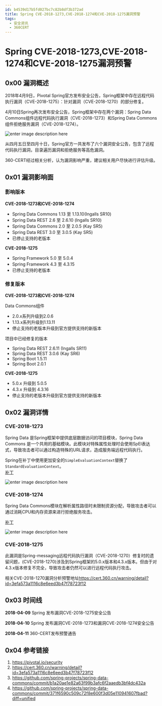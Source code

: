 ```yaml
---
id: b4539d17b5fd027bc7c82b8df3b372ad
title: Spring CVE-2018-1273,CVE-2018-1274和CVE-2018-1275漏洞预警
tags: 
  - 安全资讯
  - 360CERT
---
```


# Spring CVE-2018-1273,CVE-2018-1274和CVE-2018-1275漏洞预警

0x00 漏洞概述
---------


2018年4月9日，Pivotal Spring官方发布安全公告，Spring框架中存在远程代码执行漏洞（CVE-2018-1275）：针对漏洞（CVE-2018-1270）的部分修复。


4月10日Spring再次发布安全公告，Spring框架中存在两个漏洞：Spring Data Commons组件远程代码执行漏洞（CVE-2018-1273）和Spring Data Commons组件拒绝服务漏洞（CVE-2018-1274）。


![enter image description here](https://p403.ssl.qhimgs4.com/t01de146d8f04edd60e.png "enter image title here")


从四月五日至四月十日，Spring官方一共发布了六个漏洞安全公告，包含了远程代码执行漏洞，目录遍历漏洞和拒绝服务等高危漏洞。


360-CERT经过相关分析，认为漏洞影响严重，建议相关用户尽快进行评估升级。


0x01 漏洞影响面
----------


### 影响版本


**CVE-2018-1273和CVE-2018-1274** 


* Spring Data Commons 1.13 至 1.13.10(Ingalls SR10)
* Spring Data REST 2.6 至 2.6.10 (Ingalls SR10)
* Spring Data Commons 2.0 至 2.0.5 (Kay SR5)
* Spring Data REST 3.0 至 3.0.5 (Kay SR5)
* 已停止支持的老版本


**CVE-2018-1275**


* Spring Framework 5.0 至 5.0.4
* Spring Framework 4.3 至 4.3.15
* 已停止支持的老版本


### 修复版本


**CVE-2018-1273和CVE-2018-1274**


Data Commons组件


* 2.0.x系列升级到2.0.6
* 1.13.x系列升级到1.13.11
* 停止支持的老版本升级到官方提供支持的新版本


项目中已经修复的版本


* Spring Data REST 2.6.11 (Ingalls SR11)
* Spring Data REST 3.0.6 (Kay SR6)
* Spring Boot 1.5.11
* Spring Boot 2.0.1


**CVE-2018-1275**


* 5.0.x 升级到 5.0.5
* 4.3.x 升级到 4.3.16
* 停止支持的老版本升级到官方提供支持的新版本


0x02 漏洞详情
---------


### CVE-2018-1273


Spring Data 是Spring框架中提供底层数据访问的项目模块，Spring Data Commons 是一个共用的基础模块。此模块对特殊属性处理时会使用SpEl表达式，导致攻击者可以通过构造特殊的URL请求，造成服务端远程代码执行。


Spring在补丁中使用更加安全的`SimpleEvaluationContext`替换了`StandardEvaluationContext`。  
[补丁](https://github.com/spring-projects/spring-data-commons/commit/b1a20ae1e82a63f99b3afc6f2aaedb3bf4dc432a)


![enter image description here](https://p403.ssl.qhimgs4.com/t012b8ca7364beee438.png "enter image title here")


### CVE-2018-1274


Spring Data Commons模块在解析属性路径时未限制资源分配，导致攻击者可以通过消耗CPU和内存资源来进行拒绝服务攻击。


[补丁](https://github.com/spring-projects/spring-data-commons/commit/371f6590c509c72f8e600f3d05e110941607fbad?diff=unified)


![enter image description here](https://p403.ssl.qhimgs4.com/t0144900a220ba6a695.png "enter image title here")


### CVE-2018-1275


此漏洞是Spring-messaging远程代码执行漏洞（CVE-2018-1270）修复时的遗留问题，(CVE-2018-1270)涉及到Spring框架的5.0.x版本和4.3.x版本。但由于对4.3.x版本修复不完全，导致攻击者仍然可以进行远程代码执行攻击。


相关CVE-2018-1270漏洞分析预警地址<https://cert.360.cn/warning/detail?id=3efa573a1116c8e6eed3b47f78723f12>


0x03 时间线
--------


**2018-04-09** Spring 发布漏洞CVE-2018-1275安全公告


**2018-04-10** Spring 发布漏洞CVE-2018-1273和漏洞CVE-2018-1274安全公告


**2018-04-11** 360-CERT发布预警通告


0x04 参考链接
---------


1. <https://pivotal.io/security>
2. <https://cert.360.cn/warning/detail?id=3efa573a1116c8e6eed3b47f78723f12>
3. <https://github.com/spring-projects/spring-data-commons/commit/b1a20ae1e82a63f99b3afc6f2aaedb3bf4dc432a>
4. <https://github.com/spring-projects/spring-data-commons/commit/371f6590c509c72f8e600f3d05e110941607fbad?diff=unified>


